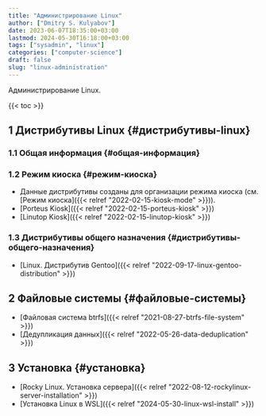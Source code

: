 ```yaml
---
title: "Администрирование Linux"
author: ["Dmitry S. Kulyabov"]
date: 2023-06-07T18:35:00+03:00
lastmod: 2024-05-30T16:18:00+03:00
tags: ["sysadmin", "linux"]
categories: ["computer-science"]
draft: false
slug: "linux-administration"
---
```


Администрирование Linux.

<!--more-->

{{< toc >}}


## <span class="section-num">1</span> Дистрибутивы Linux {#дистрибутивы-linux}


### <span class="section-num">1.1</span> Общая информация {#общая-информация}


### <span class="section-num">1.2</span> Режим киоска {#режим-киоска}

-   Данные дистрибутивы созданы для организации режима киоска (см. [Режим киоска]({{< relref "2022-02-15-kiosk-mode" >}})).
-   [Porteus Kiosk]({{< relref "2022-02-15-porteus-kiosk" >}})
-   [Linutop Kiosk]({{< relref "2022-02-15-linutop-kiosk" >}})


### <span class="section-num">1.3</span> Дистрибутивы общего назначения {#дистрибутивы-общего-назначения}

-   [Linux. Дистрибутив Gentoo]({{< relref "2022-09-17-linux-gentoo-distribution" >}})


## <span class="section-num">2</span> Файловые системы {#файловые-системы}

-   [Файловая система btrfs]({{< relref "2021-08-27-btrfs-file-system" >}})
-   [Дедупликация данных]({{< relref "2022-05-26-data-deduplication" >}})


## <span class="section-num">3</span> Установка {#установка}

-   [Rocky Linux. Установка сервера]({{< relref "2022-08-12-rockylinux-server-installation" >}})
-   [Установка Linux в WSL]({{< relref "2024-05-30-linux-wsl-install" >}})
